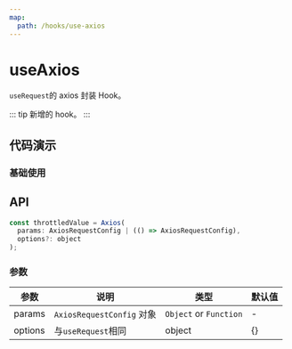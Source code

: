 ```yaml
---
map:
  path: /hooks/use-axios
---
```


# useAxios

`useRequest`的 axios 封装 Hook。

::: tip
新增的 hook。
:::

## 代码演示

### 基础使用

<demo src="./demo/demo.vue"
  language="vue"
  title="基础用法"
  desc="查询数据">
</demo>

## API

```javascript
const throttledValue = Axios(
  params: AxiosRequestConfig | (() => AxiosRequestConfig),
  options?: object
);
```

### 参数

| 参数    | 说明                      | 类型                   | 默认值 |
| ------- | ------------------------- | ---------------------- | ------ |
| params  | `AxiosRequestConfig` 对象 | `Object` or `Function` | -      |
| options | 与`useRequest`相同        | object                 | {}     |
